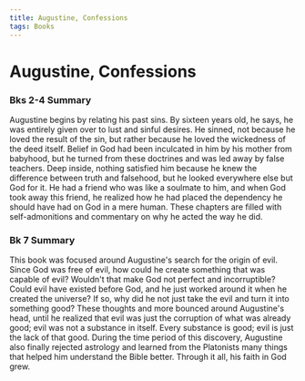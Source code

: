 ```yaml
---
title: Augustine, Confessions
tags: Books
---
```


# Augustine, Confessions
### Bks 2-4 Summary
Augustine begins by relating his past sins. By sixteen years old, he says, he was entirely given over to lust and sinful desires. He sinned, not because he loved the result of the sin, but rather because he loved the wickedness of the deed itself. Belief in God had been inculcated in him by his mother from babyhood, but he turned from these doctrines and was led away by false teachers. Deep inside, nothing satisfied him because he knew the difference between truth and falsehood, but he looked everywhere else but God for it. He had a friend who was like a soulmate to him, and when God took away this friend, he realized how he had placed the dependency he should have had on God in a mere human. These chapters are filled with self-admonitions and commentary on why he acted the way he did.

### Bk 7 Summary
This book was focused around Augustine's search for the origin of evil. Since God was free of evil, how could he create something that was capable of evil? Wouldn't that make God not perfect and incorruptible? Could evil have existed before God, and he just worked around it when he created the universe? If so, why did he not just take the evil and turn it into something good? These thoughts and more bounced around Augustine's head, until he realized that evil was just the corruption of what was already good; evil was not a substance in itself. Every substance is good; evil is just the lack of that good. During the time period of this discovery, Augustine also finally rejected astrology and learned from the Platonists many things that helped him understand the Bible better. Through it all, his faith in God grew.

